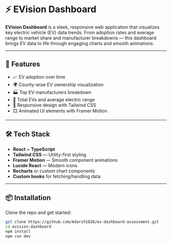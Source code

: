 # ⚡ EVision Dashboard

**EVision Dashboard** is a sleek, responsive web application that visualizes key electric vehicle (EV) data trends. From adoption rates and average range to market share and manufacturer breakdowns — this dashboard brings EV data to life through engaging charts and smooth animations.

---

## 🚀 Features

- 📈 EV adoption over time
- 🌍 County-wise EV ownership visualization
- 🏭 Top EV manufacturers breakdown
- 🔋 Total EVs and average electric range
- 🧩 Responsive design with Tailwind CSS
- 🎞️ Animated UI elements with Framer Motion

---

## 🛠️ Tech Stack

- **React** + **TypeScript**
- **Tailwind CSS** — Utility-first styling
- **Framer Motion** — Smooth component animations
- **Lucide React** — Modern icons
- **Recharts** or custom chart components
- **Custom hooks** for fetching/handling data

---

## 📦 Installation

Clone the repo and get started:

```bash
git clone https://github.com/Adarsh1826/ev-dashboard-assessment.git
cd evision-dashboard
npm install
npm run dev

